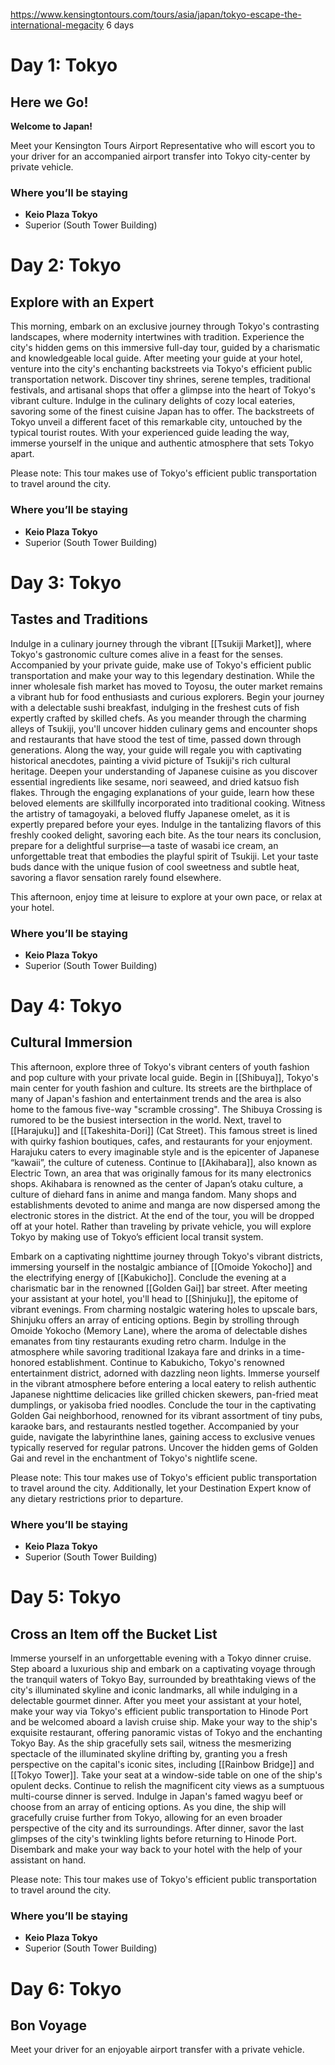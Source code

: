 https://www.kensingtontours.com/tours/asia/japan/tokyo-escape-the-international-megacity
6 days

# Day 1: Tokyo

## Here we Go!
**Welcome to Japan!**

Meet your Kensington Tours Airport Representative who will escort you to your driver for an accompanied airport transfer into Tokyo city-center by private vehicle.

### Where you’ll be staying
- **Keio Plaza Tokyo**
- Superior (South Tower Building)

# Day 2: Tokyo

## Explore with an Expert
This morning, embark on an exclusive journey through Tokyo's contrasting landscapes, where modernity intertwines with tradition. Experience the city's hidden gems on this immersive full-day tour, guided by a charismatic and knowledgeable local guide. After meeting your guide at your hotel, venture into the city's enchanting backstreets via Tokyo's efficient public transportation network. Discover tiny shrines, serene temples, traditional festivals, and artisanal shops that offer a glimpse into the heart of Tokyo's vibrant culture. Indulge in the culinary delights of cozy local eateries, savoring some of the finest cuisine Japan has to offer. The backstreets of Tokyo unveil a different facet of this remarkable city, untouched by the typical tourist routes. With your experienced guide leading the way, immerse yourself in the unique and authentic atmosphere that sets Tokyo apart.

Please note: This tour makes use of Tokyo's efficient public transportation to travel around the city.

### Where you’ll be staying
- **Keio Plaza Tokyo**
- Superior (South Tower Building)

# Day 3: Tokyo

## Tastes and Traditions
Indulge in a culinary journey through the vibrant [[Tsukiji Market]], where Tokyo's gastronomic culture comes alive in a feast for the senses. Accompanied by your private guide, make use of Tokyo's efficient public transportation and make your way to this legendary destination. While the inner wholesale fish market has moved to Toyosu, the outer market remains a vibrant hub for food enthusiasts and curious explorers. Begin your journey with a delectable sushi breakfast, indulging in the freshest cuts of fish expertly crafted by skilled chefs. As you meander through the charming alleys of Tsukiji, you'll uncover hidden culinary gems and encounter shops and restaurants that have stood the test of time, passed down through generations. Along the way, your guide will regale you with captivating historical anecdotes, painting a vivid picture of Tsukiji's rich cultural heritage. Deepen your understanding of Japanese cuisine as you discover essential ingredients like sesame, nori seaweed, and dried katsuo fish flakes. Through the engaging explanations of your guide, learn how these beloved elements are skillfully incorporated into traditional cooking. Witness the artistry of tamagoyaki, a beloved fluffy Japanese omelet, as it is expertly prepared before your eyes. Indulge in the tantalizing flavors of this freshly cooked delight, savoring each bite. As the tour nears its conclusion, prepare for a delightful surprise—a taste of wasabi ice cream, an unforgettable treat that embodies the playful spirit of Tsukiji. Let your taste buds dance with the unique fusion of cool sweetness and subtle heat, savoring a flavor sensation rarely found elsewhere.

This afternoon, enjoy time at leisure to explore at your own pace, or relax at your hotel.

### Where you’ll be staying
- **Keio Plaza Tokyo**
- Superior (South Tower Building)

# Day 4: Tokyo

## Cultural Immersion
This afternoon, explore three of Tokyo's vibrant centers of youth fashion and pop culture with your private local guide. Begin in [[Shibuya]], Tokyo's main center for youth fashion and culture. Its streets are the birthplace of many of Japan's fashion and entertainment trends and the area is also home to the famous five-way "scramble crossing". The Shibuya Crossing is rumored to be the busiest intersection in the world. Next, travel to [[Harajuku]] and [[Takeshita-Dori]] (Cat Street). This famous street is lined with quirky fashion boutiques, cafes, and restaurants for your enjoyment. Harajuku caters to every imaginable style and is the epicenter of Japanese “kawaii”, the culture of cuteness. Continue to [[Akihabara]], also known as Electric Town, an area that was originally famous for its many electronics shops. Akihabara is renowned as the center of Japan’s otaku culture, a culture of diehard fans in anime and manga fandom. Many shops and establishments devoted to anime and manga are now dispersed among the electronic stores in the district. At the end of the tour, you will be dropped off at your hotel. Rather than traveling by private vehicle, you will explore Tokyo by making use of Tokyo’s efficient local transit system.

Embark on a captivating nighttime journey through Tokyo's vibrant districts, immersing yourself in the nostalgic ambiance of [[Omoide Yokocho]] and the electrifying energy of [[Kabukicho]]. Conclude the evening at a charismatic bar in the renowned [[Golden Gai]] bar street. After meeting your assistant at your hotel, you'll head to [[Shinjuku]], the epitome of vibrant evenings. From charming nostalgic watering holes to upscale bars, Shinjuku offers an array of enticing options. Begin by strolling through Omoide Yokocho (Memory Lane), where the aroma of delectable dishes emanates from tiny restaurants exuding retro charm. Indulge in the atmosphere while savoring traditional Izakaya fare and drinks in a time-honored establishment. Continue to Kabukicho, Tokyo's renowned entertainment district, adorned with dazzling neon lights. Immerse yourself in the vibrant atmosphere before entering a local eatery to relish authentic Japanese nighttime delicacies like grilled chicken skewers, pan-fried meat dumplings, or yakisoba fried noodles. Conclude the tour in the captivating Golden Gai neighborhood, renowned for its vibrant assortment of tiny pubs, karaoke bars, and restaurants nestled together. Accompanied by your guide, navigate the labyrinthine lanes, gaining access to exclusive venues typically reserved for regular patrons. Uncover the hidden gems of Golden Gai and revel in the enchantment of Tokyo's nightlife scene.

Please note: This tour makes use of Tokyo's efficient public transportation to travel around the city. Additionally, let your Destination Expert know of any dietary restrictions prior to departure.

### Where you’ll be staying
- **Keio Plaza Tokyo**
- Superior (South Tower Building)

# Day 5: Tokyo

## Cross an Item off the Bucket List
Immerse yourself in an unforgettable evening with a Tokyo dinner cruise. Step aboard a luxurious ship and embark on a captivating voyage through the tranquil waters of Tokyo Bay, surrounded by breathtaking views of the city's illuminated skyline and iconic landmarks, all while indulging in a delectable gourmet dinner. After you meet your assistant at your hotel, make your way via Tokyo's efficient public transportation to Hinode Port and be welcomed aboard a lavish cruise ship. Make your way to the ship's exquisite restaurant, offering panoramic vistas of Tokyo and the enchanting Tokyo Bay. As the ship gracefully sets sail, witness the mesmerizing spectacle of the illuminated skyline drifting by, granting you a fresh perspective on the capital's iconic sites, including [[Rainbow Bridge]] and [[Tokyo Tower]]. Take your seat at a window-side table on one of the ship's opulent decks. Continue to relish the magnificent city views as a sumptuous multi-course dinner is served. Indulge in Japan's famed wagyu beef or choose from an array of enticing options. As you dine, the ship will gracefully cruise further from Tokyo, allowing for an even broader perspective of the city and its surroundings. After dinner, savor the last glimpses of the city's twinkling lights before returning to Hinode Port. Disembark and make your way back to your hotel with the help of your assistant on hand.

Please note: This tour makes use of Tokyo's efficient public transportation to travel around the city.

### Where you’ll be staying
- **Keio Plaza Tokyo**
- Superior (South Tower Building)

# Day 6: Tokyo

## Bon Voyage
Meet your driver for an enjoyable airport transfer with a private vehicle.